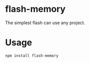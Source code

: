 # flash-memory
The simplest flash can use any project.

# Usage
    
    npm install flash-memory
 
